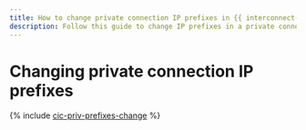 ```yaml
---
title: How to change private connection IP prefixes in {{ interconnect-full-name }}
description: Follow this guide to change IP prefixes in a private connection in {{ interconnect-name }}.
---
```


# Changing private connection IP prefixes

{% include [cic-priv-prefixes-change](../../_tutorials/routing/priv-prefixes-change.md) %}
